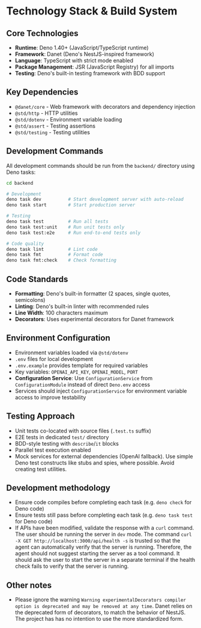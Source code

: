 # Technology Stack & Build System

## Core Technologies

- **Runtime**: Deno 1.40+ (JavaScript/TypeScript runtime)
- **Framework**: Danet (Deno's NestJS-inspired framework)
- **Language**: TypeScript with strict mode enabled
- **Package Management**: JSR (JavaScript Registry) for all imports
- **Testing**: Deno's built-in testing framework with BDD support

## Key Dependencies

- `@danet/core` - Web framework with decorators and dependency injection
- `@std/http` - HTTP utilities
- `@std/dotenv` - Environment variable loading
- `@std/assert` - Testing assertions
- `@std/testing` - Testing utilities

## Development Commands

All development commands should be run from the `backend/` directory using Deno tasks:

```bash
cd backend

# Development
deno task dev          # Start development server with auto-reload
deno task start        # Start production server

# Testing
deno task test         # Run all tests
deno task test:unit    # Run unit tests only
deno task test:e2e     # Run end-to-end tests only

# Code quality
deno task lint         # Lint code
deno task fmt          # Format code
deno task fmt:check    # Check formatting
```

## Code Standards

- **Formatting**: Deno's built-in formatter (2 spaces, single quotes, semicolons)
- **Linting**: Deno's built-in linter with recommended rules
- **Line Width**: 100 characters maximum
- **Decorators**: Uses experimental decorators for Danet framework

## Environment Configuration

- Environment variables loaded via `@std/dotenv`
- `.env` files for local development
- `.env.example` provides template for required variables
- Key variables: `OPENAI_API_KEY`, `OPENAI_MODEL`, `PORT`
- **Configuration Service**: Use `ConfigurationService` from `ConfigurationModule` instead of direct `Deno.env` access
- Services should inject `ConfigurationService` for environment variable access to improve testability

## Testing Approach

- Unit tests co-located with source files (`.test.ts` suffix)
- E2E tests in dedicated `test/` directory
- BDD-style testing with `describe`/`it` blocks
- Parallel test execution enabled
- Mock services for external dependencies (OpenAI fallback). Use simple Deno test constructs like stubs and spies, where possible. Avoid creating test utilities.

## Development methodology

- Ensure code compiles before completing each task (e.g. `deno check` for Deno code)
- Ensure tests still pass before completing each task (e.g. `deno task test` for Deno code)
- If APIs have been modified, validate the response with a `curl` command. The user should be running the server in `dev` mode. The command `curl -X GET http://localhost:3000/api/health -s` is trusted so that the agent can automatically verify that the server is running. Therefore, the agent should not suggest starting the server as a tool command. It should ask the user to start the server in a separate terminal if the health check fails to verify that the server is running.

## Other notes

- Please ignore the warning `Warning experimentalDecorators compiler option is deprecated and may be removed at any time`. Danet relies on the deprecated form of decorators, to match the behavior of NestJS. The project has has no intention to use the more standardized form.
